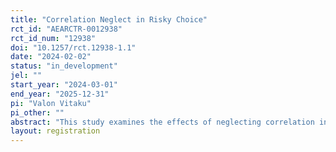 ```yaml
---
title: "Correlation Neglect in Risky Choice"
rct_id: "AEARCTR-0012938"
rct_id_num: "12938"
doi: "10.1257/rct.12938-1.1"
date: "2024-02-02"
status: "in_development"
jel: ""
start_year: "2024-03-01"
end_year: "2025-12-31"
pi: "Valon Vitaku"
pi_other: ""
abstract: "This study examines the effects of neglecting correlation in choice under risk. While alternative theories of choice under risk, such as regret aversion theory (Loomes and Sudgen, 1987) and salience theory (Bordalo, Gennaioli and Shleifer, 2012) suggest agents attend to the underlying correlation and derive utility from state contingencies, it remains an open question how people process these decisions. The repercussions of correlation neglect have paramount implications for the modern portfolio theory for risk-averse agents who seek to minimize variance for a given expected return (Markowitz, 1952). Relatedly, it may lead to missed hedging or arbitrage opportunities (Eyster and Weizsacker, 2016). How people process correlated risky choice in the evaluation of trade-offs between different options is largely endogenous though likely the decision process is influenced by the framing or presentation of lotteries. This experiment exogenously induces or suppresses subjects' focus towards the underlying correlation between lotteries through a dynamic display. The experiment will be augmented with eye-tracking measures to estimate the effects of decision heuristics on choices. While eye-tracking data are endogenous given that a subject elects how to disperse attention throughout the screen, the random treatment assignment will be used as an instrument to estimate the effects of these data given that they induce differential decision processes. "
layout: registration
---
```


